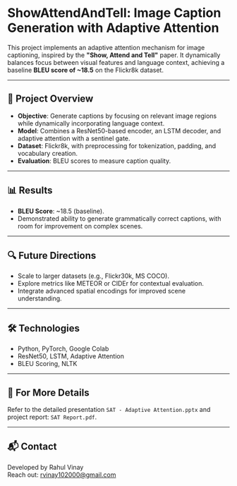 # ShowAttendAndTell: Image Caption Generation with Adaptive Attention

This project implements an adaptive attention mechanism for image captioning, inspired by the **"Show, Attend and Tell"** paper. It dynamically balances focus between visual features and language context, achieving a baseline **BLEU score of ~18.5** on the Flickr8k dataset.

---

## 📂 **Project Overview**
- **Objective**: Generate captions by focusing on relevant image regions while dynamically incorporating language context.
- **Model**: Combines a ResNet50-based encoder, an LSTM decoder, and adaptive attention with a sentinel gate.
- **Dataset**: Flickr8k, with preprocessing for tokenization, padding, and vocabulary creation.
- **Evaluation**: BLEU scores to measure caption quality.

---

## 📊 **Results**
- **BLEU Score**: ~18.5 (baseline).
- Demonstrated ability to generate grammatically correct captions, with room for improvement on complex scenes.

---

## 🔍 **Future Directions**
- Scale to larger datasets (e.g., Flickr30k, MS COCO).
- Explore metrics like METEOR or CIDEr for contextual evaluation.
- Integrate advanced spatial encodings for improved scene understanding.

---

## 🛠 **Technologies**
- Python, PyTorch, Google Colab
- ResNet50, LSTM, Adaptive Attention
- BLEU Scoring, NLTK

---

## 📄 **For More Details**
Refer to the detailed presentation `SAT - Adaptive Attention.pptx` and project report: `SAT Report.pdf`.

---

## 📬 **Contact**
Developed by Rahul Vinay  
Reach out: rvinay102000@gmail.com
